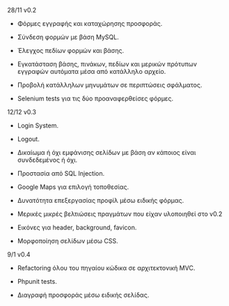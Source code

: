 28/11 v0.2

- Φόρμες εγγραφής και καταχώρησης προσφοράς.

- Σύνδεση φορμών με βάση MySQL.

- Έλεγχος πεδίων φορμών και βάσης.

- Εγκατάσταση βάσης, πινάκων, πεδίων και μερικών πρότυπων εγγραφών αυτόματα μέσα από κατάλληλο αρχείο.

- Προβολή κατάλληλων μηνυμάτων σε περιπτώσεις σφάλματος.

- Selenium tests για τις δύο προαναφερθείσες φόρμες.



12/12 v0.3

- Login System.

- Logout.

- Δικαίωμα ή όχι εμφάνισης σελίδων με βάση αν κάποιος είναι συνδεδεμένος ή όχι.

- Προστασία από SQL Injection.

- Google Maps για επιλογή τοποθεσίας.

- Δυνατότητα επεξεργασίας προφίλ μέσω ειδικής φόρμας.

- Μερικές μικρές βελτιώσεις πραγμάτων που είχαν υλοποιηθεί στο v0.2

- Εικόνες για header, background, favicon.

- Μορφοποίηση σελίδων μέσω CSS.



9/1 v0.4

- Refactoring όλου του πηγαίου κώδικα σε αρχιτεκτονική MVC.

- Phpunit tests.

- Διαγραφή προσφοράς μέσω ειδικής σελίδας.